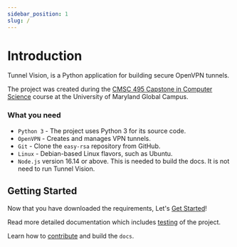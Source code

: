 ```yaml
---
sidebar_position: 1
slug: /
---
```


# Introduction

Tunnel Vision, is a Python application for building secure OpenVPN
tunnels.

The project was created during the [CMSC 495 Capstone in Computer
Science](./course-title-page.html) course at the University of Maryland Global
Campus.

### What you need

* `Python 3` - The project uses Python 3 for its source code.
* `OpenVPN` -  Creates and manages VPN tunnels.
* `Git` - Clone the `easy-rsa` repository from GitHub.
* `Linux` - Debian-based Linux flavors, such as Ubuntu.
* `Node.js` version 16.14 or above. This is needed to build the docs. It is not
  need to run Tunnel Vision.

## Getting Started

Now that you have downloaded the requirements, Let's [Get
Started](./get-started/installation.html)!

Read more detailed documentation which includes [testing](test-matrix.html) of
the project.

Learn how to [contribute](./reference-docs/contribute-style.htmnl) and build the
`docs`.